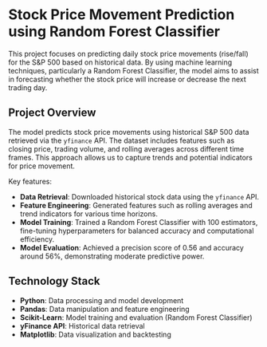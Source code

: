 # Stock Price Movement Prediction using Random Forest Classifier

This project focuses on predicting daily stock price movements (rise/fall) for the S&P 500 based on historical data. By using machine learning techniques, particularly a Random Forest Classifier, the model aims to assist in forecasting whether the stock price will increase or decrease the next trading day.

## Project Overview
The model predicts stock price movements using historical S&P 500 data retrieved via the `yfinance` API. The dataset includes features such as closing price, trading volume, and rolling averages across different time frames. This approach allows us to capture trends and potential indicators for price movement.

Key features:
- **Data Retrieval**: Downloaded historical stock data using the `yfinance` API.
- **Feature Engineering**: Generated features such as rolling averages and trend indicators for various time horizons.
- **Model Training**: Trained a Random Forest Classifier with 100 estimators, fine-tuning hyperparameters for balanced accuracy and computational efficiency.
- **Model Evaluation**: Achieved a precision score of 0.56 and accuracy around 56%, demonstrating moderate predictive power.

## Technology Stack
- **Python**: Data processing and model development
- **Pandas**: Data manipulation and feature engineering
- **Scikit-Learn**: Model training and evaluation (Random Forest Classifier)
- **yFinance API**: Historical data retrieval
- **Matplotlib**: Data visualization and backtesting
